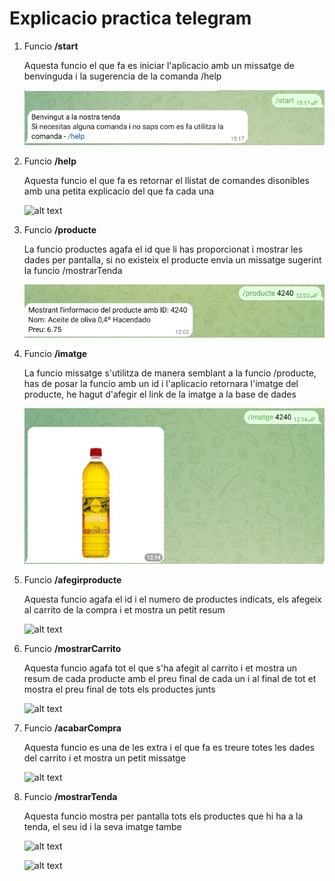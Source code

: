 # Explicacio practica telegram
1. Funcio **/start** 

    Aquesta funcio el que fa es iniciar l'aplicacio amb un missatge de benvinguda i la sugerencia de la comanda /help

    ![alt text](./imatges/image-1.png)

2. Funcio **/help**

    Aquesta funcio el que fa es retornar el llistat de comandes disonibles amb una petita explicacio del que fa cada una

    ![alt text](image.png)

3. Funcio **/producte**

    La funcio productes agafa el id que li has proporcionat i mostrar les dades per pantalla, si no existeix el producte envia un missatge sugerint la funcio /mostrarTenda

    ![alt text](./imatges/image.png)

4. Funcio **/imatge**

    La funcio missatge s'utilitza de manera semblant a la funcio /producte, has de posar la funcio amb un id i l'aplicacio retornara l'imatge del producte, he hagut d'afegir el link de la imatge a la base de dades

    ![alt text](./imatges/image1.png)

5. Funcio **/afegirproducte**

    Aquesta funcio agafa el id i el numero de productes indicats, els afegeix al carrito de la compra i et mostra un petit resum

    ![alt text](image2.png)
    
6. Funcio **/mostrarCarrito**

    Aquesta funcio agafa tot el que s'ha afegit al carrito i et mostra un resum de cada producte amb el preu final de cada un i al final de tot et mostra el preu final de tots els productes junts

    ![alt text](image3.png)

7. Funcio **/acabarCompra**

    Aquesta funcio es una de les extra i el que fa es treure totes les dades del carrito i et mostra un petit missatge

    ![alt text](image4.png)

8. Funcio **/mostrarTenda**

    Aquesta funcio mostra per pantalla tots els productes que hi ha a la tenda, el seu id i la seva imatge tambe

    ![alt text](image8.png)

    ![alt text](image9.png)
